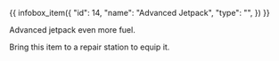 {{ infobox_item({
	"id": 14,
	"name": "Advanced Jetpack",
	"type": "",
}) }}

Advanced jetpack even more fuel.

Bring this item to a repair station to equip it.